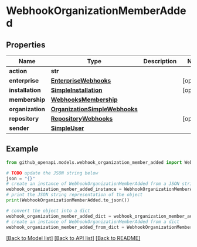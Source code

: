 # WebhookOrganizationMemberAdded


## Properties

Name | Type | Description | Notes
------------ | ------------- | ------------- | -------------
**action** | **str** |  | 
**enterprise** | [**EnterpriseWebhooks**](EnterpriseWebhooks.md) |  | [optional] 
**installation** | [**SimpleInstallation**](SimpleInstallation.md) |  | [optional] 
**membership** | [**WebhooksMembership**](WebhooksMembership.md) |  | 
**organization** | [**OrganizationSimpleWebhooks**](OrganizationSimpleWebhooks.md) |  | 
**repository** | [**RepositoryWebhooks**](RepositoryWebhooks.md) |  | [optional] 
**sender** | [**SimpleUser**](SimpleUser.md) |  | 

## Example

```python
from github_openapi.models.webhook_organization_member_added import WebhookOrganizationMemberAdded

# TODO update the JSON string below
json = "{}"
# create an instance of WebhookOrganizationMemberAdded from a JSON string
webhook_organization_member_added_instance = WebhookOrganizationMemberAdded.from_json(json)
# print the JSON string representation of the object
print(WebhookOrganizationMemberAdded.to_json())

# convert the object into a dict
webhook_organization_member_added_dict = webhook_organization_member_added_instance.to_dict()
# create an instance of WebhookOrganizationMemberAdded from a dict
webhook_organization_member_added_from_dict = WebhookOrganizationMemberAdded.from_dict(webhook_organization_member_added_dict)
```
[[Back to Model list]](../README.md#documentation-for-models) [[Back to API list]](../README.md#documentation-for-api-endpoints) [[Back to README]](../README.md)


